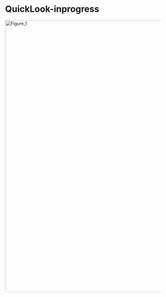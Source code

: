 # QuickLook-inprogress

<img width="1452" height="880" alt="Figure_1" src="https://github.com/user-attachments/assets/a90504d7-43cc-45a9-88be-7da008245e2f" />
